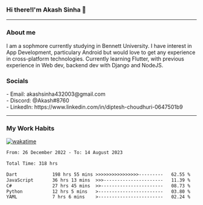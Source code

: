 <h3>Hi there!I'm Akash Sinha 👋</h3>

--- 

<h3>About me</h3>
I am a sophmore currently studying in Bennett University. I have interest in App Development, particulary Android but would love to get any experience in cross-platform technologies. Currently learning Flutter, with previous experience in Web dev, backend dev with Django and NodeJS.

<h3>Socials</h3>
 - Email: akashsinha432003@gmail.com<br>
 - Discord: @Akash#8760<br>
 - LinkedIn: https://www.linkedin.com/in/diptesh-choudhuri-0647501b9<br>


---

<h3>My Work Habits</h3>

[![wakatime](https://wakatime.com/badge/user/938b2951-49cf-4810-9b9e-c17cde3d3343.svg)](https://wakatime.com/@938b2951-49cf-4810-9b9e-c17cde3d3343)

<!--START_SECTION:waka-->

```txt
From: 26 December 2022 - To: 14 August 2023

Total Time: 318 hrs

Dart             198 hrs 55 mins >>>>>>>>>>>>>>>>---------   62.55 %
JavaScript       36 hrs 13 mins  >>>----------------------   11.39 %
C#               27 hrs 45 mins  >>-----------------------   08.73 %
Python           12 hrs 5 mins   >------------------------   03.80 %
YAML             7 hrs 6 mins    >------------------------   02.24 %
```

<!--END_SECTION:waka-->

